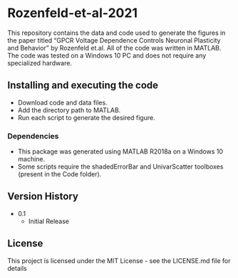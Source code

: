 # Rozenfeld-et-al-2021

This repository contains the data and code used to generate the figures in the paper titled “GPCR Voltage Dependence Controls Neuronal Plasticity and Behavior” by Rozenfeld et.al. All of the code was written in MATLAB.
The code was tested on a Windows 10 PC and does not require any specialized hardware.

## Installing and executing the code

* Download code and data files.
* Add the directory path to MATLAB.
* Run each script to generate the desired figure.


### Dependencies

* This package was generated using MATLAB R2018a on a Windows 10 machine. 
* Some scripts require the shadedErrorBar and UnivarScatter toolboxes (present in the Code folder). 

## Version History

* 0.1
    * Initial Release

## License

This project is licensed under the MIT License - see the LICENSE.md file for details
